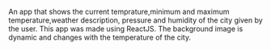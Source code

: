 An app that shows the current temprature,minimum and maximum temperature,weather description, pressure and humidity of the city given by the user. This app was made using ReactJS.
The background image is dynamic and changes with the temperature of the city.
